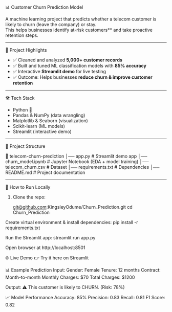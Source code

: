 📊 Customer Churn Prediction Model  

A machine learning project that predicts whether a telecom customer is likely to churn (leave the company) or stay.  
This helps businesses identify at-risk customers** and take proactive retention steps.  

---

🔑 Project Highlights  
- ✅ Cleaned and analyzed **5,000+ customer records**  
- ✅ Built and tuned ML classification models with **85% accuracy**  
- ✅ Interactive **Streamlit demo** for live testing  
- ✅ Outcome: Helps businesses **reduce churn & improve customer retention**  

---

 🛠 Tech Stack  
- Python 🐍  
- Pandas & NumPy (data wrangling)  
- Matplotlib & Seaborn (visualization)  
- Scikit-learn (ML models)  
- Streamlit (interactive demo)  

---

 📂 Project Structure  

📁 telecom-churn-prediction
│── app.py # Streamlit demo app
│── churn_model.ipynb # Jupyter Notebook (EDA + model training)
│── telecom_churn.csv # Dataset
│── requirements.txt # Dependencies
│── README.md # Project documentation



---

🚀 How to Run Locally  

1. Clone the repo:  
   
   git@github.com:KingsleyOdume/Churn_Prediction.git
   cd Churn_Prediction


Create virtual environment & install dependencies:
pip install -r requirements.txt

Run the Streamlit app:
streamlit run app.py

Open browser at http://localhost:8501

🌐 Live Demo
👉 Try it here on Streamlit


📊 Example Prediction
Input:
Gender: Female
Tenure: 12 months
Contract: Month-to-month
Monthly Charges: $70
Total Charges: $1200

Output:
⚠️ This customer is likely to CHURN. (Risk: 78%)

📈 Model Performance
Accuracy: 85%
Precision: 0.83
Recall: 0.81
F1 Score: 0.82

